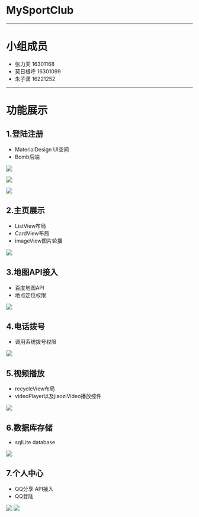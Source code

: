 # **MySportClub**

----------

# 小组成员 
+ 张力天      16301168 
+ 莫日根呼    16301099
+ 朱子潇      16221252

----------

# 功能展示
## 1.登陆注册
+ MaterialDesign UI空间
+ Bomb后端

![](/screenShot/login.gif)

![](/screenShot/login1.gif)

![](/screenShot/login2.gif)

## 2.主页展示

+ ListView布局
+ CardView布局
+ imageView图片轮播

![](/screenShot/homePage.gif)
## 3.地图API接入
+ 百度地图API
+ 地点定位权限

![](/screenShot/map.gif)
## 4.电话拨号
+ 调用系统拨号权限

![](/screenShot/phone.gif)
## 5.视频播放
+ recycleView布局
+ videoPlayer以及jiaoziVideo播放控件

![](/screenShot/video.gif)
## 6.数据库存储
+ sqlLite database

![](/screenShot/database.gif)
## 7.个人中心
+ QQ分享 API接入
+ QQ登陆

![](/screenShot/user.gif)
![](/screenShot/user1.gif)
